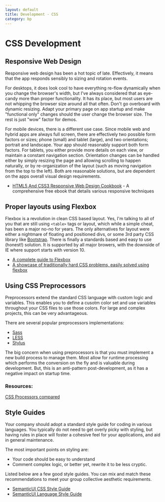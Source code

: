 ```yaml
---
layout: default
title: Development - CSS
category: bp
---
```




# CSS Development


## Responsive Web Design

Responsive web design has been a hot topic of late. Effectively, it means that the app responds sensibly to sizing and rotation events.

For desktops, it does look cool to have everything re-flow dynamically when you change the browser's width, but I've always considered that as eye-candy more than proper functionality. It has its place, but most users are not whipping the browser size around all that often. Don't go overboard with dynamic resizing. Adapt your primary page on app startup and make "functional only" changes should the user change the browser size. The rest is just "wow" factor for demos.

For mobile devices, there is a different use case. Since mobile web and hybrid apps are always full screen, there are effectively two possible form factors or sizes; phone (small) and tablet (large), and two orientations; portrait and landscape. Your app should reasonably support both form factors. For tablets, you either provide more details on each view, or maintain a constant navigation section. Orientation changes can be handled either by simply resizing the page and allowing scrolling to happen naturally, or by re-organization of the layout (such as moving navigation from the top to the left). Both are reasonable solutions, but are dependent on the apps overall visual design requirements.

- [HTML5 And CSS3 Responsive Web Design Cookbook](http://www.creativealys.com/2013/09/27/html5-and-css3-responsive-web-design-cookbook/) - A comprehensive free ebook that details various responsive techniques


## Proper layouts using Flexbox

Flexbox is a revolution in clean CSS based layout. Yes, I'm talking to all of you that are still using `<table>` tags or layout, which while a simple cheat, has been a major no-no for years. The only alternatives for layout were either a nightmare of floating and positioned divs, or some 3rd party CSS library like [Bootstrap](http://getbootstrap.com/). There is finally a standards based and easy to use (honest!) solution. It is supported by all major browers, with the downside of IE where support starts with version 10.

- [A complete guide to Flexbox](http://css-tricks.com/snippets/css/a-guide-to-flexbox/)
- [A showcase of traditionally hard CSS problems, easily solved using flexbox](http://philipwalton.github.com/solved-by-flexbox)


## Using CSS Preprocessors

Preprocessors extend the standard CSS language with custom logic and variables. This enables you to define a cusotm color set and use variables throughout your CSS files to use those colors. For large and complex projects, this can be very advantageous.

There are several popular preprocessors implementations:
- [Sass](http://sass-lang.com/)
- [LESS](http://lesscss.org/)
- [Stylus](http://learnboost.github.io/stylus/)

The big concern when using preprocessors is that you must implement a new build process to manage them. Most allow for runtime processing which performs the conversion on the fly and is valuable during development. But, this is an anti-pattern post-development, as it has a negative impact on startup time.

### Resources:
[CSS Processors compared](http://abhisharma.co.in/#sassvsless)




## Style Guides

Your company should adopt a standard style guide for coding in various languages. You typically do not need to get overly picky with styling, but having rules in place will foster a cohesive feel for your applications, and aid in general maintenance.

The most important points on styling are:
- Your code should be easy to understand
- Comment complex logic, or better yet, rewrite it to be less cryptic.

Listed below are a few good style guides. You can mix and match these recommendations to meet your group collective aesthetic requirements.

- [SemanticUI CSS Style Guide](http://semantic-ui.com/guide/cssguide.html)
- [SemanticUI Language Style Guide](http://semantic-ui.com/guide/styleguide.html)

